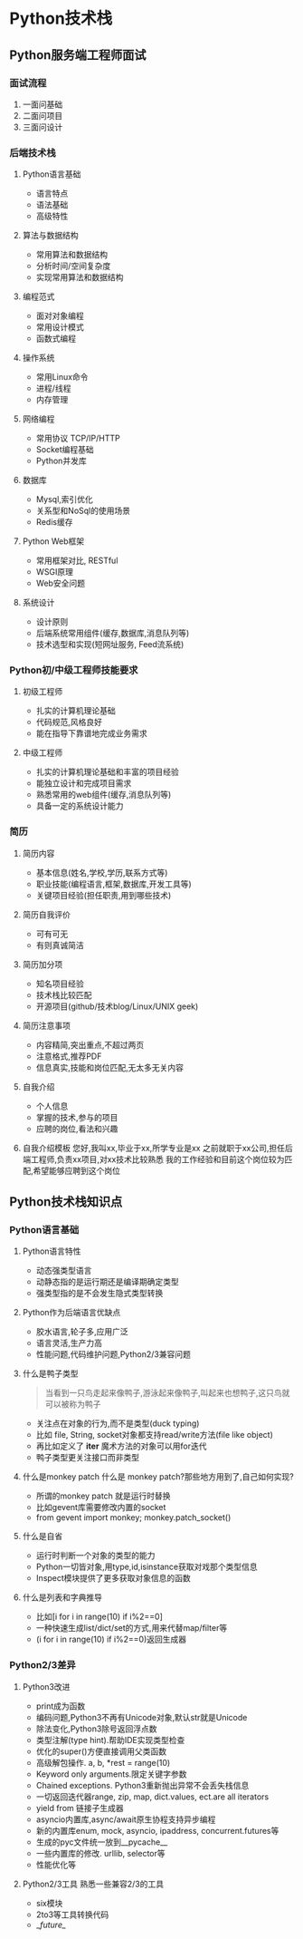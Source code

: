 # Python技术栈

## Python服务端工程师面试

### 面试流程

1. 一面问基础
2. 二面问项目
3. 三面问设计

### 后端技术栈

1. Python语言基础
    - 语言特点
    - 语法基础
    - 高级特性

2. 算法与数据结构
    - 常用算法和数据结构
    - 分析时间/空间复杂度
    - 实现常用算法和数据结构

3. 编程范式
    - 面对对象编程
    - 常用设计模式
    - 函数式编程

4. 操作系统
    - 常用Linux命令
    - 进程/线程
    - 内存管理

5. 网络编程
    - 常用协议 TCP/IP/HTTP
    - Socket编程基础
    - Python并发库

6. 数据库
    - Mysql,索引优化
    - 关系型和NoSql的使用场景
    - Redis缓存

7. Python Web框架
    - 常用框架对比, RESTful
    - WSGI原理
    - Web安全问题

8. 系统设计
    - 设计原则
    - 后端系统常用组件(缓存,数据库,消息队列等)
    - 技术选型和实现(短网址服务, Feed流系统)

### Python初/中级工程师技能要求

1. 初级工程师
    - 扎实的计算机理论基础
    - 代码规范,风格良好
    - 能在指导下靠谱地完成业务需求

2. 中级工程师
    - 扎实的计算机理论基础和丰富的项目经验
    - 能独立设计和完成项目需求
    - 熟悉常用的web组件(缓存,消息队列等)
    - 具备一定的系统设计能力

### 简历

1. 简历内容
    - 基本信息(姓名,学校,学历,联系方式等)
    - 职业技能(编程语言,框架,数据库,开发工具等)
    - 关键项目经验(担任职责,用到哪些技术)

2. 简历自我评价
    - 可有可无
    - 有则真诚简洁

3. 简历加分项
    - 知名项目经验
    - 技术栈比较匹配
    - 开源项目(github/技术blog/Linux/UNIX geek)

4. 简历注意事项
    - 内容精简,突出重点,不超过两页
    - 注意格式,推荐PDF
    - 信息真实,技能和岗位匹配,无太多无关内容

5. 自我介绍
    - 个人信息
    - 掌握的技术,参与的项目
    - 应聘的岗位,看法和兴趣

6. 自我介绍模板
    您好,我叫xx,毕业于xx,所学专业是xx
    之前就职于xx公司,担任后端工程师,负责xx项目,对xx技术比较熟悉
    我的工作经验和目前这个岗位较为匹配,希望能够应聘到这个岗位

## Python技术栈知识点

### Python语言基础

1. Python语言特性
    - 动态强类型语言
    - 动静态指的是运行期还是编译期确定类型
    - 强类型指的是不会发生隐式类型转换

2. Python作为后端语言优缺点
    - 胶水语言,轮子多,应用广泛
    - 语言灵活,生产力高
    - 性能问题,代码维护问题,Python2/3兼容问题

3. 什么是鸭子类型
    > 当看到一只鸟走起来像鸭子,游泳起来像鸭子,叫起来也想鸭子,这只鸟就可以被称为鸭子
    - 关注点在对象的行为,而不是类型(duck typing)
    - 比如 file, String, socket对象都支持read/write方法(file like object)
    - 再比如定义了 __iter__ 魔术方法的对象可以用for迭代
    - 鸭子类型更关注接口而非类型

4. 什么是monkey patch
    什么是 monkey patch?那些地方用到了,自己如何实现?
    - 所谓的monkey patch 就是运行时替换
    - 比如gevent库需要修改内置的socket
    - from gevent import monkey; monkey.patch_socket()

5. 什么是自省
    - 运行时判断一个对象的类型的能力
    - Python一切皆对象,用type,id,isinstance获取对戏那个类型信息
    - Inspect模块提供了更多获取对象信息的函数

6. 什么是列表和字典推导
    - 比如[i for i in range(10) if i%2==0]
    - 一种快速生成list/dict/set的方式,用来代替map/filter等
    - (i for i in range(10) if i%2==0)返回生成器

### Python2/3差异

1. Python3改进
    - print成为函数
    - 编码问题,Python3不再有Unicode对象,默认str就是Unicode
    - 除法变化,Python3除号返回浮点数
    - 类型注解(type hint).帮助IDE实现类型检查
    - 优化的super()方便直接调用父类函数
    - 高级解包操作. a, b, *rest = range(10)
    - Keyword only arguments.限定关键字参数
    - Chained exceptions. Python3重新抛出异常不会丢失栈信息
    - 一切返回迭代器range, zip, map, dict.values, ect.are all iterators
    - yield from 链接子生成器
    - asyncio内置库,async/await原生协程支持异步编程
    - 新的内置库enum, mock, asyncio, ipaddress, concurrent.futures等
    - 生成的pyc文件统一放到__pycache__
    - 一些内置库的修改. urllib, selector等
    - 性能优化等

2. Python2/3工具
    熟悉一些兼容2/3的工具
    - six模块
    - 2to3等工具转换代码
    - \__future\__

